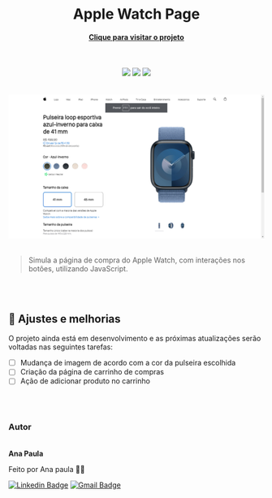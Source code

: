 <h1 align="center">Apple Watch Page</h1>
<h4 align="center"><a href="https://anapaulasanto.github.io/Projeto-Apple-Watch/">Clique para visitar o projeto</a></h4>
<br><br>


 <div align="center">
 <img src="https://img.shields.io/badge/html5-%23E34F26.svg?style=for-the-badge&logo=html5&logoColor=white">
 <img src="https://img.shields.io/badge/css3-%231572B6.svg?style=for-the-badge&logo=css3&logoColor=white">
 <img src="https://img.shields.io/badge/javascript-%23323330.svg?style=for-the-badge&logo=javascript&logoColor=%23F7DF1E">
 </div>
 <br><br>
 
 <div align="center">
  <img alt="banner" title="banner" src="./imagens/banner1.png">
</div>

<br>

> Simula a página de compra do Apple Watch, com interações nos botôes, utilizando JavaScript.

<br><br>

## 📝 Ajustes e melhorias
O projeto ainda está em desenvolvimento e as próximas atualizações serão voltadas nas seguintes tarefas:

- [ ] Mudança de imagem de acordo com a cor da pulseira escolhida
- [ ] Criação da página de carrinho de compras
- [ ] Ação de adicionar produto no carrinho

<br><br>
  
<h3>Autor</h3>

 <img style="border-radius: 50%;" src="https://avatars.githubusercontent.com/u/149811410?s=400&u=bb09c5d7f36aed097c3d8654b8d445ee587ed4b1&v=4" width="100px;" alt=""/>
 <br />
 <b>Ana Paula</b>


Feito por Ana paula 👋🏽 

[![Linkedin Badge](https://img.shields.io/badge/-Ana-blue?style=flat-square&logo=Linkedin&logoColor=white&link=https://www.linkedin.com/in/ana-paula-araujo-22bb69267?utm_source=share&utm_campaign=share_via&utm_content=profile&utm_medium=ios_app)](https://www.linkedin.com/in/ana-paula-araujo-22bb69267?utm_source=share&utm_campaign=share_via&utm_content=profile&utm_medium=ios_app) 
[![Gmail Badge](https://img.shields.io/badge/-Gmail-c14438?style=flat-square&logo=Gmail&logoColor=white&link=mailto:ana.paraujosanto@gmail.com)](mailto:ana.paraujosanto@gmail.com)
